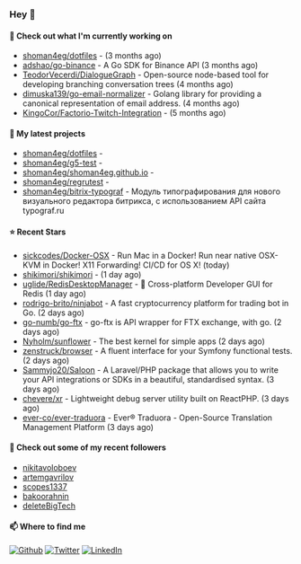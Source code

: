 ### Hey 👋

#### 👷 Check out what I'm currently working on

- [shoman4eg/dotfiles](https://github.com/shoman4eg/dotfiles) -  (3 months ago)
- [adshao/go-binance](https://github.com/adshao/go-binance) - A Go SDK for Binance API (3 months ago)
- [TeodorVecerdi/DialogueGraph](https://github.com/TeodorVecerdi/DialogueGraph) - Open-source node-based tool for developing branching conversation trees (4 months ago)
- [dimuska139/go-email-normalizer](https://github.com/dimuska139/go-email-normalizer) - Golang library for providing a canonical representation of email address. (4 months ago)
- [KingoCor/Factorio-Twitch-Integration](https://github.com/KingoCor/Factorio-Twitch-Integration) -  (5 months ago)

#### 🌱 My latest projects

- [shoman4eg/dotfiles](https://github.com/shoman4eg/dotfiles) - 
- [shoman4eg/g5-test](https://github.com/shoman4eg/g5-test) - 
- [shoman4eg/shoman4eg.github.io](https://github.com/shoman4eg/shoman4eg.github.io) - 
- [shoman4eg/regrutest](https://github.com/shoman4eg/regrutest) - 
- [shoman4eg/bitrix-typograf](https://github.com/shoman4eg/bitrix-typograf) - Модуль типографирования для нового визуального редактора битрикса, с использованием API сайта typograf.ru

#### ⭐ Recent Stars

- [sickcodes/Docker-OSX](https://github.com/sickcodes/Docker-OSX) - Run Mac in a Docker! Run near native OSX-KVM in Docker! X11 Forwarding! CI/CD for OS X! (today)
- [shikimori/shikimori](https://github.com/shikimori/shikimori) -  (1 day ago)
- [uglide/RedisDesktopManager](https://github.com/uglide/RedisDesktopManager) - :wrench: Cross-platform Developer GUI for Redis (1 day ago)
- [rodrigo-brito/ninjabot](https://github.com/rodrigo-brito/ninjabot) - A fast cryptocurrency platform for trading bot in Go.  (2 days ago)
- [go-numb/go-ftx](https://github.com/go-numb/go-ftx) - go-ftx is API wrapper for FTX exchange, with go. (2 days ago)
- [Nyholm/sunflower](https://github.com/Nyholm/sunflower) - The best kernel for simple apps (2 days ago)
- [zenstruck/browser](https://github.com/zenstruck/browser) - A fluent interface for your Symfony functional tests. (2 days ago)
- [Sammyjo20/Saloon](https://github.com/Sammyjo20/Saloon) - A Laravel/PHP package that allows you to write your API integrations or SDKs in a beautiful, standardised syntax. (3 days ago)
- [chevere/xr](https://github.com/chevere/xr) - Lightweight debug server utility built on ReactPHP. (3 days ago)
- [ever-co/ever-traduora](https://github.com/ever-co/ever-traduora) - Ever® Traduora - Open-Source Translation Management Platform (3 days ago)

#### 👯 Check out some of my recent followers

- [nikitavoloboev](https://github.com/nikitavoloboev)
- [artemgavrilov](https://github.com/artemgavrilov)
- [scopes1337](https://github.com/scopes1337)
- [bakoorahnin](https://github.com/bakoorahnin)
- [deleteBigTech](https://github.com/deleteBigTech)


#### 📫 Where to find me
<p>
<a href="https://github.com/shoman4eg" target="_blank"><img alt="Github" src="https://img.shields.io/badge/GitHub-%2312100E.svg?&style=for-the-badge&logo=Github&logoColor=white" /></a>
<a href="https://twitter.com/shoman4eg" target="_blank"><img alt="Twitter" src="https://img.shields.io/badge/twitter-%231DA1F2.svg?&style=for-the-badge&logo=twitter&logoColor=white" /></a>
<a href="https://www.linkedin.com/in/artemdubinin/" target="_blank"><img alt="LinkedIn" src="https://img.shields.io/badge/linkedin-%230077B5.svg?&style=for-the-badge&logo=linkedin&logoColor=white" /></a>
</p>
